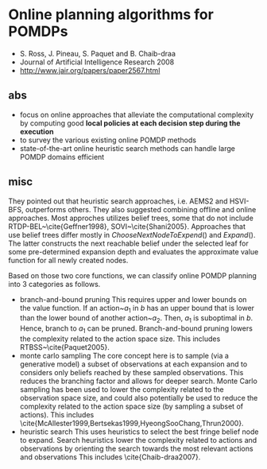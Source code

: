 # Online planning algorithms for POMDPs
* S. Ross, J. Pineau, S. Paquet and B. Chaib-draa
* Journal of Artificial Intelligence Research 2008
* http://www.jair.org/papers/paper2567.html

## abs
* focus on online approaches that 
  alleviate the computational complexity by computing good **local policies at each decision step during the execution**
* to survey the various existing online POMDP methods
* state-of-the-art online heuristic search methods can handle large POMDP domains efficient

## misc
They pointed out that heuristic search approaches, i.e. AEMS2 and HSVI-BFS, outperforms others.
They also suggested combining offline and online approaches.
Most approches utilizes belief trees, some that do not include RTDP-BEL~\cite{Geffner1998}, SOVI~\cite{Shani2005}.
Approaches that use belief trees differ mostly in $ChooseNextNodeToExpend()$ and $Expand()$.
The latter constructs the next reachable belief under the selected leaf for some pre-determined expansion depth and
evaluates the approximate value function for all newly created nodes.

Based on those two core functions, we can classify online POMDP planning into 3 categories as follows.
* branch-and-bound pruning
  This requires upper and lower bounds on the value function.
  If an action~$a_1$ in $b$ has an upper bound that is lower than the lower bound of another action~$a_2$.
  Then, $a_1$ is suboptimal in $b$.
  Hence, branch to $a_1$ can be pruned.
  Branch-and-bound pruning lowers the complexity related to the action space size.
  This includes RTBSS~\cite{Paquet2005}.
* monte carlo sampling
  The core concept here is to sample (via a generative model) a subset of observations at each expansion and
  to considers only beliefs reached by these sampled observations.
  This reduces the branching factor and allows for deeper search.
  Monte Carlo sampling has been used to lower the complexity related to the observation space size, and
  could also potentially be used to reduce the complexity related to the action space size (by sampling a subset of actions).
  This includes \cite{McAllester1999,Bertsekas1999,HyeongSooChang,Thrun2000}.
* heuristic search
  This uses heuristics to select the best fringe belief node to expand.
  Search heuristics lower the complexity related to actions and observations by
  orienting the search towards the most relevant actions and observations
  This includes \cite{Chaib-draa2007}.
